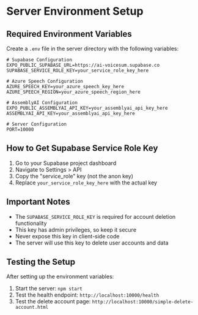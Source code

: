 # Server Environment Setup

## Required Environment Variables

Create a `.env` file in the server directory with the following variables:

```env
# Supabase Configuration
EXPO_PUBLIC_SUPABASE_URL=https://ai-voicesum.supabase.co
SUPABASE_SERVICE_ROLE_KEY=your_service_role_key_here

# Azure Speech Configuration
AZURE_SPEECH_KEY=your_azure_speech_key_here
AZURE_SPEECH_REGION=your_azure_speech_region_here

# AssemblyAI Configuration
EXPO_PUBLIC_ASSEMBLYAI_API_KEY=your_assemblyai_api_key_here
ASSEMBLYAI_API_KEY=your_assemblyai_api_key_here

# Server Configuration
PORT=10000
```

## How to Get Supabase Service Role Key

1. Go to your Supabase project dashboard
2. Navigate to Settings > API
3. Copy the "service_role" key (not the anon key)
4. Replace `your_service_role_key_here` with the actual key

## Important Notes

- The `SUPABASE_SERVICE_ROLE_KEY` is required for account deletion functionality
- This key has admin privileges, so keep it secure
- Never expose this key in client-side code
- The server will use this key to delete user accounts and data

## Testing the Setup

After setting up the environment variables:

1. Start the server: `npm start`
2. Test the health endpoint: `http://localhost:10000/health`
3. Test the delete account page: `http://localhost:10000/simple-delete-account.html` 